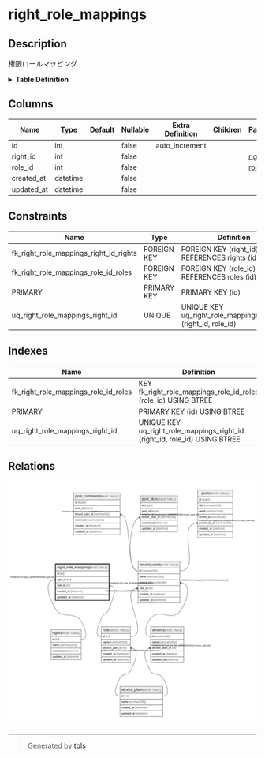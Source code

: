 # right_role_mappings

## Description

権限ロールマッピング

<details>
<summary><strong>Table Definition</strong></summary>

```sql
CREATE TABLE `right_role_mappings` (
  `id` int NOT NULL AUTO_INCREMENT,
  `right_id` int NOT NULL,
  `role_id` int NOT NULL,
  `created_at` datetime NOT NULL,
  `updated_at` datetime NOT NULL,
  PRIMARY KEY (`id`),
  UNIQUE KEY `uq_right_role_mappings_right_id` (`right_id`,`role_id`),
  KEY `fk_right_role_mappings_role_id_roles` (`role_id`),
  CONSTRAINT `fk_right_role_mappings_right_id_rights` FOREIGN KEY (`right_id`) REFERENCES `rights` (`id`) ON DELETE CASCADE,
  CONSTRAINT `fk_right_role_mappings_role_id_roles` FOREIGN KEY (`role_id`) REFERENCES `roles` (`id`) ON DELETE CASCADE
) ENGINE=InnoDB DEFAULT CHARSET=utf8mb4 COLLATE=utf8mb4_0900_ai_ci COMMENT='権限ロールマッピング'
```

</details>

## Columns

| Name | Type | Default | Nullable | Extra Definition | Children | Parents | Comment |
| ---- | ---- | ------- | -------- | --------------- | -------- | ------- | ------- |
| id | int |  | false | auto_increment |  |  |  |
| right_id | int |  | false |  |  | [rights](rights.md) |  |
| role_id | int |  | false |  |  | [roles](roles.md) |  |
| created_at | datetime |  | false |  |  |  |  |
| updated_at | datetime |  | false |  |  |  |  |

## Constraints

| Name | Type | Definition |
| ---- | ---- | ---------- |
| fk_right_role_mappings_right_id_rights | FOREIGN KEY | FOREIGN KEY (right_id) REFERENCES rights (id) |
| fk_right_role_mappings_role_id_roles | FOREIGN KEY | FOREIGN KEY (role_id) REFERENCES roles (id) |
| PRIMARY | PRIMARY KEY | PRIMARY KEY (id) |
| uq_right_role_mappings_right_id | UNIQUE | UNIQUE KEY uq_right_role_mappings_right_id (right_id, role_id) |

## Indexes

| Name | Definition |
| ---- | ---------- |
| fk_right_role_mappings_role_id_roles | KEY fk_right_role_mappings_role_id_roles (role_id) USING BTREE |
| PRIMARY | PRIMARY KEY (id) USING BTREE |
| uq_right_role_mappings_right_id | UNIQUE KEY uq_right_role_mappings_right_id (right_id, role_id) USING BTREE |

## Relations

![er](right_role_mappings.svg)

---

> Generated by [tbls](https://github.com/k1LoW/tbls)

